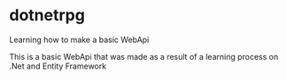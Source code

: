 # dotnetrpg
Learning how to make a basic WebApi

This is a basic WebApi that was made as a result of a learning process on .Net and Entity Framework
